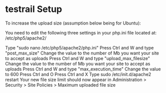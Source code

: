 # testrail Setup



To increase the upload size (assumption below being for Ubuntu):

You need to edit the following three settings in your php.ini file located at: /etc/php5/apache2/

Type "sudo nano /etc/php5/apache2/php.ini"
Press Ctrl and W and type "post_max_size"
Change the value to the number of Mb you want your site to accept as uploads
Press Ctrl and W and type "upload_max_filesize"
Change the value to the number of Mb you want your site to accept as uploads
Press Ctrl and W and type "max_execution_time"
Change the value to 600
Press Ctrl and O
Press Ctrl and X
Type sudo /etc/init.d/apache2 restart
Your new file size limit should now appear in Administration > Security > Site Policies > Maximum uploaded file size

